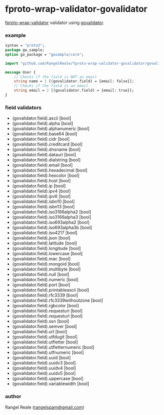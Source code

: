 # fproto-wrap-validator-govalidator

[fproto-wrap-validator](https://github.com/RangelReale/fproto-wrap-validator) validator using [govalidator](https://github.com/asaskevich/govalidator).

### example

```protobuf
syntax = "proto3";
package gw_sample;
option go_package = "gwsample/core";

import "github.com/RangelReale/fproto-wrap-validator-govalidator/govalidator.proto";

message User {
    // Checks if the field is NOT an email
    string name = 1 [(govalidator.field) = {email: false}];
    // Checks if the field is an email
    string email = 2 [(govalidator.field) = {email: true}];
}
```

### field validators

* (govalidator.field).ascii [bool]
* (govalidator.field).alpha [bool]
* (govalidator.field).alphanumeric [bool]
* (govalidator.field).base64 [bool]
* (govalidator.field).cidr [bool]
* (govalidator.field).creditcard [bool]
* (govalidator.field).dnsname [bool]
* (govalidator.field).datauri [bool]
* (govalidator.field).dialstring [bool]
* (govalidator.field).email [bool]
* (govalidator.field).hexadecimal [bool]
* (govalidator.field).hexcolor [bool]
* (govalidator.field).host [bool]
* (govalidator.field).ip [bool]
* (govalidator.field).ipv4 [bool]
* (govalidator.field).ipv6 [bool]
* (govalidator.field).isbn10 [bool]
* (govalidator.field).isbn13 [bool]
* (govalidator.field).iso3166alpha2 [bool]
* (govalidator.field).iso3166alpha3 [bool]
* (govalidator.field).iso693alpha2 [bool]
* (govalidator.field).iso693alpha3b [bool]
* (govalidator.field).iso4217 [bool]
* (govalidator.field).json [bool]
* (govalidator.field).latitude [bool]
* (govalidator.field).longitude [bool]
* (govalidator.field).lowercase [bool]
* (govalidator.field).mac [bool]
* (govalidator.field).mongoid [bool]
* (govalidator.field).multibyte [bool]
* (govalidator.field).null [bool]
* (govalidator.field).numeric [bool]
* (govalidator.field).port [bool]
* (govalidator.field).printableascii [bool]
* (govalidator.field).rfc3339 [bool]
* (govalidator.field).rfc3339withoutzone [bool]
* (govalidator.field).rgbcolor [bool]
* (govalidator.field).requesturi [bool]
* (govalidator.field).requesturl [bool]
* (govalidator.field).ssn [bool]
* (govalidator.field).semver [bool]
* (govalidator.field).url [bool]
* (govalidator.field).utfdugit [bool]
* (govalidator.field).utfletter [bool]
* (govalidator.field).utfletternumeric [bool]
* (govalidator.field).utfnumeric [bool]
* (govalidator.field).uuid [bool]
* (govalidator.field).uuidv3 [bool]
* (govalidator.field).uuidv4 [bool]
* (govalidator.field).uuidv5 [bool]
* (govalidator.field).uppercase [bool]
* (govalidator.field).variablewidth [bool]
    
### author

Rangel Reale (rangelspam@gmail.com)

